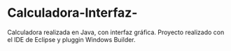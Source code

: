 # Calculadora-Interfaz-
Calculadora realizada en Java, con interfaz gráfica.
Proyecto realizado con el IDE de Eclipse y pluggin Windows Builder.
